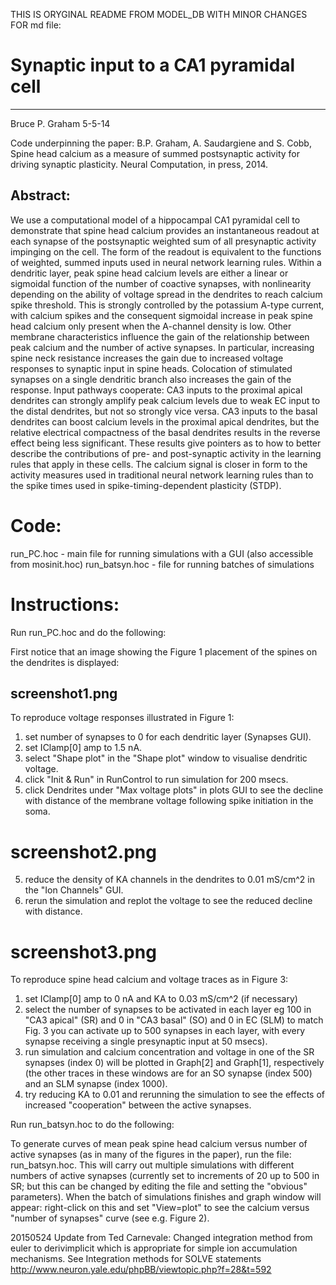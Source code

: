 THIS IS ORYGINAL README FROM MODEL_DB WITH MINOR CHANGES FOR md file:


# Synaptic input to a CA1 pyramidal cell
--------------------------------------
Bruce P. Graham 5-5-14

Code underpinning the paper: B.P. Graham, A. Saudargiene and S. Cobb, 
Spine head calcium as a measure of summed postsynaptic activity for driving 
synaptic plasticity. Neural Computation, in press, 2014.

## Abstract:
We use a computational model of a hippocampal CA1 pyramidal cell to
demonstrate that spine head calcium provides an instantaneous readout
at each synapse of the postsynaptic weighted sum of all presynaptic
activity impinging on the cell. The form of the readout is equivalent
to the functions of weighted, summed inputs used in neural network
learning rules. Within a dendritic layer, peak spine head calcium
levels are either a linear or sigmoidal function of the number of
coactive synapses, with nonlinearity depending on the ability of
voltage spread in the dendrites to reach calcium spike threshold. This
is strongly controlled by the potassium A-type current, with calcium
spikes and the consequent sigmoidal increase in peak spine head
calcium only present when the A-channel density is low. Other membrane
characteristics influence the gain of the relationship between peak
calcium and the number of active synapses. In particular, increasing
spine neck resistance increases the gain due to increased voltage
responses to synaptic input in spine heads. Colocation of stimulated
synapses on a single dendritic branch also increases the gain of the
response. Input pathways cooperate: CA3 inputs to the proximal apical
dendrites can strongly amplify peak calcium levels due to weak EC
input to the distal dendrites, but not so strongly vice versa. CA3
inputs to the basal dendrites can boost calcium levels in the proximal
apical dendrites, but the relative electrical compactness of the basal
dendrites results in the reverse effect being less significant. These
results give pointers as to how to better describe the contributions
of pre- and post-synaptic activity in the learning rules that apply in
these cells. The calcium signal is closer in form to the activity
measures used in traditional neural network learning rules than to the
spike times used in spike-timing-dependent plasticity (STDP).

# Code:

run_PC.hoc - main file for running simulations with a GUI (also
             accessible from mosinit.hoc)
run_batsyn.hoc - file for running batches of simulations

# Instructions:

Run run_PC.hoc and do the following:

First notice that an image showing the Figure 1 placement of the
spines on the dendrites is displayed:

## screenshot1.png
 
To reproduce voltage responses illustrated in Figure 1:
1. set number of synapses to 0 for each dendritic layer (Synapses
GUI).
2. set IClamp[0] amp to 1.5 nA.
3. select "Shape plot" in the "Shape plot" window to visualise
dendritic voltage.
3. click "Init & Run" in RunControl to run simulation for 200 msecs.
4. click Dendrites under "Max voltage plots" in plots GUI to see the
decline with distance of the membrane voltage following spike
initiation in the soma.

# screenshot2.png
5. reduce the density of KA channels in the dendrites to 0.01 mS/cm^2
in the "Ion Channels" GUI.
6. rerun the simulation and replot the voltage to see the reduced
decline with distance.

# screenshot3.png

To reproduce spine head calcium and voltage traces as in Figure 3:
1. set IClamp[0] amp to 0 nA and KA to 0.03 mS/cm^2 (if necessary)
2. select the number of synapses to be activated in each layer eg 100
in "CA3 apical" (SR) and 0 in "CA3 basal" (SO) and 0 in EC (SLM) to
match Fig. 3 you can activate up to 500 synapses in each layer, with
every synapse receiving a single presynaptic input at 50 msecs).
3. run simulation and calcium concentration and voltage in one of the
SR synapses (index 0) will be plotted in Graph[2] and Graph[1],
respectively (the other traces in these windows are for an SO synapse
(index 500) and an SLM synapse (index 1000).
4. try reducing KA to 0.01 and rerunning the simulation to see the
effects of increased "cooperation" between the active synapses.

Run run_batsyn.hoc to do the following:

To generate curves of mean peak spine head calcium versus number of
active synapses (as in many of the figures in the paper), run the
file: run_batsyn.hoc. This will carry out multiple simulations with
different numbers of active synapses (currently set to increments of
20 up to 500 in SR; but this can be changed by editing the file and
setting the "obvious" parameters). When the batch of simulations
finishes and graph window will appear: right-click on this and set
"View=plot" to see the calcium versus "number of synapses" curve (see
e.g. Figure 2).

20150524 Update from Ted Carnevale: Changed integration method from
euler to derivimplicit which is appropriate for simple ion
accumulation mechanisms.  See Integration methods for SOLVE statements
http://www.neuron.yale.edu/phpBB/viewtopic.php?f=28&t=592
